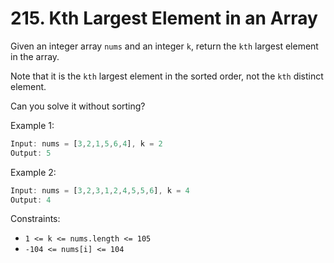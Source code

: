 # 215. Kth Largest Element in an Array

Given an integer array `nums` and an integer `k`, return the `kth` largest element in the array.

Note that it is the `kth` largest element in the sorted order, not the `kth` distinct element.

Can you solve it without sorting?

Example 1:
```javascript
Input: nums = [3,2,1,5,6,4], k = 2
Output: 5
```
Example 2:
```javascript
Input: nums = [3,2,3,1,2,4,5,5,6], k = 4
Output: 4
```

Constraints:

- `1 <= k <= nums.length <= 105`
- `-104 <= nums[i] <= 104`
